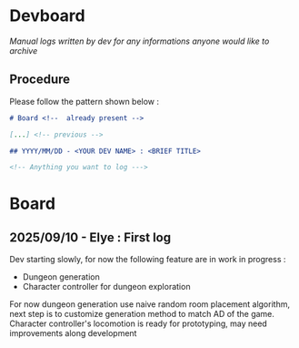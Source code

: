 # Devboard 

*Manual logs written by dev for any informations anyone would like to archive*

## Procedure

Please follow the pattern shown below :

```md
# Board <!--  already present -->

[...] <!-- previous -->

## YYYY/MM/DD - <YOUR DEV NAME> : <BRIEF TITLE>

<!-- Anything you want to log --->
```

# Board

## 2025/09/10 - Elye : First log

Dev starting slowly, for now the following feature are in work in progress :
- Dungeon generation
- Character controller for dungeon exploration

For now dungeon generation use naive random room placement algorithm, next step is to customize generation method to match AD of the game. Character controller's locomotion is ready for prototyping, may need improvements along development